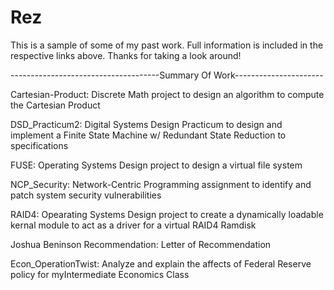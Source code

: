 Rez
===

This is a sample of some of my past work.
Full information is included in the respective links above.
Thanks for taking a look around!



-------------------------------------Summary Of Work----------------------

Cartesian-Product: Discrete Math project to design an algorithm to compute the Cartesian Product

DSD_Practicum2: Digital Systems Design Practicum to design and implement a Finite State Machine w/ Redundant 
State Reduction to specifications

FUSE: Operating Systems Design project to design a virtual file system

NCP_Security: Network-Centric Programming assignment to identify and patch system security vulnerabilities

RAID4: Opearating Systems Design project to create a dynamically loadable kernal module to act as a driver for
a virtual RAID4 Ramdisk

Joshua Beninson Recommendation: Letter of Recommendation

Econ_OperationTwist: Analyze and explain the affects of Federal Reserve policy for myIntermediate Economics Class
